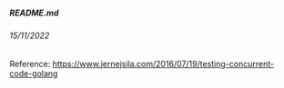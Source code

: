 ##### README.md
###### 15/11/2022

Reference: https://www.jernejsila.com/2016/07/19/testing-concurrent-code-golang